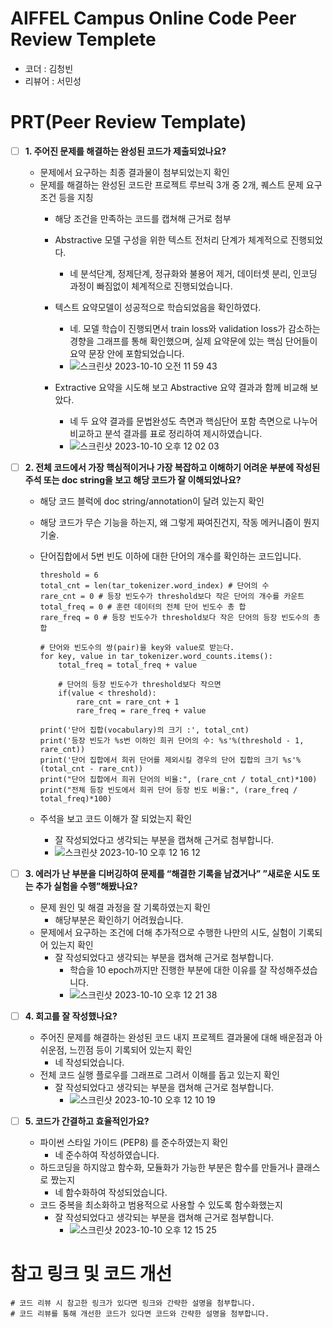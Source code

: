 # AIFFEL Campus Online Code Peer Review Templete
- 코더 : 김청빈
- 리뷰어 : 서민성


# PRT(Peer Review Template)
- [ ]  **1. 주어진 문제를 해결하는 완성된 코드가 제출되었나요?**
    - 문제에서 요구하는 최종 결과물이 첨부되었는지 확인
    - 문제를 해결하는 완성된 코드란 프로젝트 루브릭 3개 중 2개, 
    퀘스트 문제 요구조건 등을 지칭
        - 해당 조건을 만족하는 코드를 캡쳐해 근거로 첨부
        - Abstractive 모델 구성을 위한 텍스트 전처리 단계가 체계적으로 진행되었다.
            - 네 분석단계, 정제단계, 정규화와 불용어 제거, 데이터셋 분리, 인코딩 과정이 빠짐없이 체계적으로 진행되었습니다.
     
        - 텍스트 요약모델이 성공적으로 학습되었음을 확인하였다.
            - 네. 모델 학습이 진행되면서 train loss와 validation loss가 감소하는 경향을 그래프를 통해 확인했으며, 실제 요약문에 있는 핵심 단어들이 요약 문장 안에 포함되었습니다.
            -  ![스크린샷 2023-10-10 오전 11 59 43](https://github.com/kimCheongBin/modulab-AIFELL_Quest/assets/138687269/b562d2f1-f544-4148-b85e-cbdd0239227b)
        -  Extractive 요약을 시도해 보고 Abstractive 요약 결과과 함께 비교해 보았다.
            - 네 두 요약 결과를 문법완성도 측면과 핵심단어 포함 측면으로 나누어 비교하고 분석 결과를 표로 정리하여 제시하였습니다.
            - ![스크린샷 2023-10-10 오후 12 02 03](https://github.com/kimCheongBin/modulab-AIFELL_Quest/assets/138687269/f434b67e-6748-4056-83e8-7d100f83a85d)


    
- [ ]  **2. 전체 코드에서 가장 핵심적이거나 가장 복잡하고 이해하기 어려운 부분에 작성된 
주석 또는 doc string을 보고 해당 코드가 잘 이해되었나요?**
    - 해당 코드 블럭에 doc string/annotation이 달려 있는지 확인
    - 해당 코드가 무슨 기능을 하는지, 왜 그렇게 짜여진건지, 작동 메커니즘이 뭔지 기술.
    - 단어집합에서 5번 빈도 이하에 대한 단어의 개수를 확인하는 코드입니다.
        ```
        threshold = 6
        total_cnt = len(tar_tokenizer.word_index) # 단어의 수
        rare_cnt = 0 # 등장 빈도수가 threshold보다 작은 단어의 개수를 카운트
        total_freq = 0 # 훈련 데이터의 전체 단어 빈도수 총 합
        rare_freq = 0 # 등장 빈도수가 threshold보다 작은 단어의 등장 빈도수의 총 합
        
        # 단어와 빈도수의 쌍(pair)을 key와 value로 받는다.
        for key, value in tar_tokenizer.word_counts.items():
            total_freq = total_freq + value
        
            # 단어의 등장 빈도수가 threshold보다 작으면
            if(value < threshold):
                rare_cnt = rare_cnt + 1
                rare_freq = rare_freq + value
        
        print('단어 집합(vocabulary)의 크기 :', total_cnt)
        print('등장 빈도가 %s번 이하인 희귀 단어의 수: %s'%(threshold - 1, rare_cnt))
        print('단어 집합에서 희귀 단어를 제외시킬 경우의 단어 집합의 크기 %s'%(total_cnt - rare_cnt))
        print("단어 집합에서 희귀 단어의 비율:", (rare_cnt / total_cnt)*100)
        print("전체 등장 빈도에서 희귀 단어 등장 빈도 비율:", (rare_freq / total_freq)*100)
        ```

      
    - 주석을 보고 코드 이해가 잘 되었는지 확인
        - 잘 작성되었다고 생각되는 부분을 캡쳐해 근거로 첨부합니다.
        - ![스크린샷 2023-10-10 오후 12 16 12](https://github.com/kimCheongBin/modulab-AIFELL_Quest/assets/138687269/8cbefff6-74cd-48a2-9cf8-bab7227fffed)

        
- [ ]  **3. 에러가 난 부분을 디버깅하여 문제를 “해결한 기록을 남겼거나” 
”새로운 시도 또는 추가 실험을 수행”해봤나요?**
    - 문제 원인 및 해결 과정을 잘 기록하였는지 확인
      - 해당부분은 확인하기 어려웠습니다. 
    - 문제에서 요구하는 조건에 더해 추가적으로 수행한 나만의 시도, 
    실험이 기록되어 있는지 확인
        - 잘 작성되었다고 생각되는 부분을 캡쳐해 근거로 첨부합니다.
            - 학습을 10 epoch까지만 진행한 부분에 대한 이유를 잘 작성해주셨습니다.
            -  ![스크린샷 2023-10-10 오후 12 21 38](https://github.com/kimCheongBin/modulab-AIFELL_Quest/assets/138687269/b0895d4a-76a8-4c6e-8e1b-d8cf84cd4871)


        
- [ ]  **4. 회고를 잘 작성했나요?**
    - 주어진 문제를 해결하는 완성된 코드 내지 프로젝트 결과물에 대해
    배운점과 아쉬운점, 느낀점 등이 기록되어 있는지 확인
        - 네 작성되었습니다.
    - 전체 코드 실행 플로우를 그래프로 그려서 이해를 돕고 있는지 확인
        - 잘 작성되었다고 생각되는 부분을 캡쳐해 근거로 첨부합니다.
            - ![스크린샷 2023-10-10 오후 12 10 19](https://github.com/kimCheongBin/modulab-AIFELL_Quest/assets/138687269/6be22459-738d-4b3d-b750-1a28810f6e7b)

        
- [ ]  **5. 코드가 간결하고 효율적인가요?**
    - 파이썬 스타일 가이드 (PEP8) 를 준수하였는지 확인
        - 네 준수하여 작성하였습니다. 
    - 하드코딩을 하지않고 함수화, 모듈화가 가능한 부분은 함수를 만들거나 클래스로 짰는지
        -  네 함수화하여 작성되었습니다.
    - 코드 중복을 최소화하고 범용적으로 사용할 수 있도록 함수화했는지
        - 잘 작성되었다고 생각되는 부분을 캡쳐해 근거로 첨부합니다.
            -  ![스크린샷 2023-10-10 오후 12 15 25](https://github.com/kimCheongBin/modulab-AIFELL_Quest/assets/138687269/15a969f3-d077-4b94-bcae-5754c5ddf184)



# 참고 링크 및 코드 개선
```
# 코드 리뷰 시 참고한 링크가 있다면 링크와 간략한 설명을 첨부합니다.
# 코드 리뷰를 통해 개선한 코드가 있다면 코드와 간략한 설명을 첨부합니다.
```
